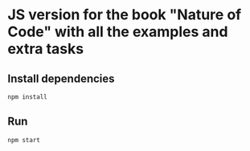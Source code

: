 
# JS version for the book "Nature of Code" with all the examples and extra tasks

## Install dependencies
```
npm install
```

## Run
```
npm start
```
